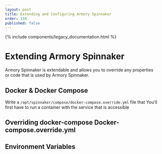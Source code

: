 ```yaml
---
layout: post
title: Extending and Configuring Armory Spinnaker
order: 150
published: false
---
```

{% include components/legacy_documentation.html %}

# Extending Armory Spinnaker

Armory Spinnaker is extendable and allows you to override any properties or code that is used by Armory Spinnaker.

## Docker & Docker Compose

Write a `/opt/spinnaker/compose/docker-compose.override.yml` file that  You'll first have to run a container with the service that is accessible

## Overriding docker-compose Docker-compose.override.yml

## Environment Variables

